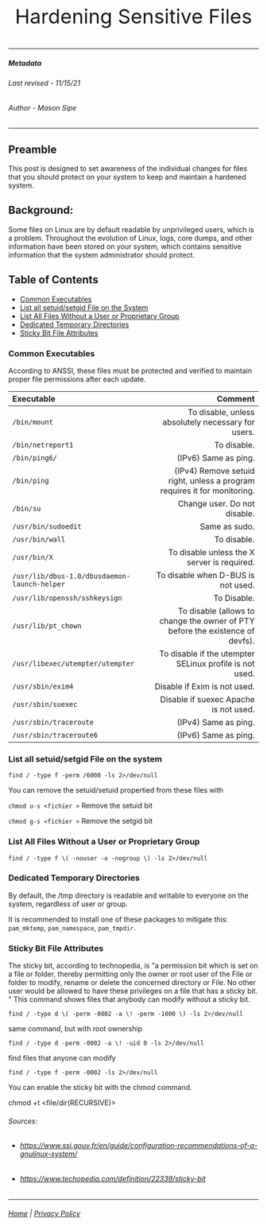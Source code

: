 <p style="text-align: center; font-size: 40px;">Hardening Sensitive Files</p>

---

##### Metadata

###### Last revised - 11/15/21

###### Author       - Mason Sipe

---

## Preamble

This post is designed to set awareness of the individual changes for files that you should protect on your system to keep and maintain a hardened system.

## Background:

Some files on Linux are by default readable by unprivileged users, which is a problem. Throughout the evolution of Linux, logs, core dumps, and other information have been stored on your system, which contains sensitive information that the system administrator should protect.

## Table of Contents

- [Common Executables](#common-executables)
- [List all setuid/setgid File on the System](#list-all-setuid/setgid-file-on-the-system)
- [List All Files Without a User or Proprietary Group](#list-all-files-without-a-user-or-proprietary-group)
- [Dedicated Temporary Directories](#dedicated-temporary-directories)
- [Sticky Bit File Attributes](#sticky-bit-file-attributes)
### Common Executables

According to ANSSI, these files must be protected and verified to maintain proper file permissions after each update.

|Executable|Comment|
|:-|-:|
|`/bin/mount`|To disable, unless absolutely necessary for users.|
|`/bin/netreport1`|To disable.|
|`/bin/ping6/`|(IPv6) Same as ping.|
|`/bin/ping`|(IPv4) Remove setuid right, unless a program requires it for monitoring.|
|`/bin/su`|Change user. Do not disable.
|`/usr/bin/sudoedit`|Same as sudo.|
|`/usr/bin/wall`|To disable.|
|`/usr/bin/X`|To disable unless the X server is required.|
|`/usr/lib/dbus-1.0/dbusdaemon-launch-helper`|To disable when D-BUS is not used.|
|`/usr/lib/openssh/sshkeysign`|To Disable.|
|`/usr/lib/pt_chown`|To disable (allows to change the owner of PTY before the existence of devfs).|
|`/usr/libexec/utempter/utempter`|To disable if the utempter SELinux profile is not used.|
|`/usr/sbin/exim4`|Disable if Exim is not used.|
|`/usr/sbin/suexec`|Disable if suexec Apache is not used.|
|`/usr/sbin/traceroute`|(IPv4) Same as ping.|
|`/usr/sbin/traceroute6`|(IPv6) Same as ping.|


### List all setuid/setgid File on the system

`find / -type f -perm /6000 -ls 2>/dev/null`

You can remove the setuid/setuid propertied from these files with

`chmod u-s <fichier >`  Remove the setuid bit

`chmod g-s <fichier >`  Remove the setgid bit


### List All Files Without a User or Proprietary Group


`find / -type f \( -nouser -o -nogroup \) -ls 2>/dev/null`

### Dedicated Temporary Directories

By default, the /tmp directory is readable and writable to everyone on the system, regardless of user or group.

It is recommended to install one of these packages to mitigate this: `pam_mktemp`, `pam_namespace`, `pam_tmpdir`.

### Sticky Bit File Attributes

The sticky bit, according to technopedia, is "a permission bit which is set on a file or folder, thereby permitting only the owner or root user of the File or folder to modify, rename or delete the concerned directory or File. No other user would be allowed to have these privileges on a file that has a sticky bit.
"
This command shows files that anybody can modify without a sticky bit.

`find / -type d \( -perm -0002 -a \! -perm -1000 \) -ls 2>/dev/null`

same command, but with root ownership

`find / -type d -perm -0002 -a \! -uid 0 -ls 2>/dev/null`

find files that anyone can modify

`find / -type f -perm -0002 -ls 2>/dev/null`

You can enable the sticky bit with the chmod command.

chmod +t <file/dir(RECURSIVE)> 



###### Sources:

- ###### <https://www.ssi.gouv.fr/en/guide/configuration-recommendations-of-a-gnulinux-system/>
- ###### <https://www.techopedia.com/definition/22339/sticky-bit>

---

###### [Home](https://mksipe.github.io/mksipe/) | [Privacy Policy](https://mksipe.github.io/mksipe/Privacy)
